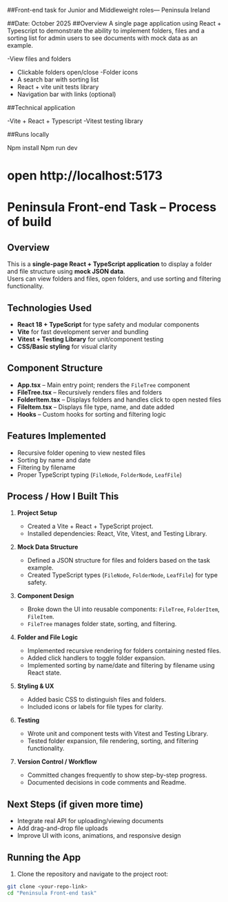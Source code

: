 ##Front-end task for Junior and Middleweight roles— Peninsula Ireland

##Date: October 2025
##Overview
A single page application using React + Typescript to demonstrate the ability to implement folders, files and a sorting list for admin users to see documents with mock data as an example.

-View files and folders

- Clickable folders open/close
  -Folder icons
- A search bar with sorting list
- React + vite unit tests library
- Navigation bar with links (optional)

##Technical application

-Vite + React + Typescript
-Vitest testing library

##Runs locally

Npm install
Npm run dev

# open http://localhost:5173

# Peninsula Front-end Task – Process of build

## Overview

This is a **single-page React + TypeScript application** to display a folder and file structure using **mock JSON data**.  
Users can view folders and files, open folders, and use sorting and filtering functionality.

## Technologies Used

- **React 18 + TypeScript** for type safety and modular components
- **Vite** for fast development server and bundling
- **Vitest + Testing Library** for unit/component testing
- **CSS/Basic styling** for visual clarity

## Component Structure

- **App.tsx** – Main entry point; renders the `FileTree` component
- **FileTree.tsx** – Recursively renders files and folders
- **FolderItem.tsx** – Displays folders and handles click to open nested files
- **FileItem.tsx** – Displays file type, name, and date added
- **Hooks** – Custom hooks for sorting and filtering logic

## Features Implemented

- Recursive folder opening to view nested files
- Sorting by name and date
- Filtering by filename
- Proper TypeScript typing (`FileNode`, `FolderNode`, `LeafFile`)

## Process / How I Built This

1. **Project Setup**

   - Created a Vite + React + TypeScript project.
   - Installed dependencies: React, Vite, Vitest, and Testing Library.

2. **Mock Data Structure**

   - Defined a JSON structure for files and folders based on the task example.
   - Created TypeScript types (`FileNode`, `FolderNode`, `LeafFile`) for type safety.

3. **Component Design**

   - Broke down the UI into reusable components: `FileTree`, `FolderItem`, `FileItem`.
   - `FileTree` manages folder state, sorting, and filtering.

4. **Folder and File Logic**

   - Implemented recursive rendering for folders containing nested files.
   - Added click handlers to toggle folder expansion.
   - Implemented sorting by name/date and filtering by filename using React state.

5. **Styling & UX**

   - Added basic CSS to distinguish files and folders.
   - Included icons or labels for file types for clarity.

6. **Testing**

   - Wrote unit and component tests with Vitest and Testing Library.
   - Tested folder expansion, file rendering, sorting, and filtering functionality.

7. **Version Control / Workflow**
   - Committed changes frequently to show step-by-step progress.
   - Documented decisions in code comments and Readme.

## Next Steps (if given more time)

- Integrate real API for uploading/viewing documents
- Add drag-and-drop file uploads
- Improve UI with icons, animations, and responsive design

## Running the App

1. Clone the repository and navigate to the project root:

```bash
git clone <your-repo-link>
cd "Peninsula Front-end task"

```
